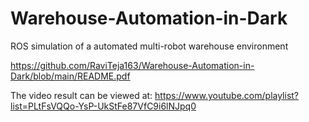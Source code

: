 # Warehouse-Automation-in-Dark
ROS simulation of a automated multi-robot warehouse environment

https://github.com/RaviTeja163/Warehouse-Automation-in-Dark/blob/main/README.pdf

The video result can be viewed at:
https://www.youtube.com/playlist?list=PLtFsVQQo-YsP-UkStFe87VfC9i6lNJpq0
